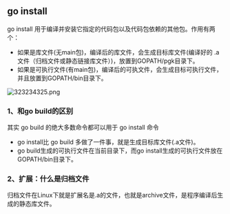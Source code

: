 ## go install

go install 用于编译并安装它指定的代码包以及代码包依赖的其他包。作用有两个：

- 如果是库文件(无main包)，编译后的库文件，会生成目标库文件(编译好的 .a 文件（归档文件或静态链接库文件）)，放置到GOPATH/pgk目录下。
- 如果是可执行文件(有main包)，编译后的可执文件，会生成目标可执行文件，并且放置到GOPATH/bin目录下。

![323234325.png](https://pic.imgdb.cn/item/630f742216f2c2beb1e22f60.png)

### 1、和go build的区别

其实 go build 的绝大多数命令都可以用于 go install 命令

- go install比 go build 多做了一件事，就是生成目标库文件(.a文件)。 
- go build生成的可执行文件在当前目录下，而go install生成的可执行文件放在GOPATH/bin目录下。



### 2、扩展：什么是归档文件

归档文件在Linux下就是扩展名是.a的文件，也就是archive文件，是程序编译后生成的静态库文件。
